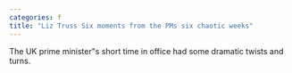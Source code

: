 ```yaml
---
categories: f
title: "Liz Truss Six moments from the PMs six chaotic weeks"
---
```

The UK prime minister"s short time in office had some dramatic twists and turns.